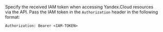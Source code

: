 Specify the received IAM token when accessing Yandex.Cloud resources via the API. Pass the IAM token in the `Authorization` header in the following format:

```
Authorization: Bearer <IAM-TOKEN>
```

